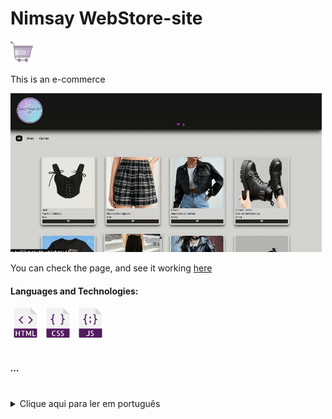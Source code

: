 <h1>Nimsay WebStore-site</h1>  <img src="icons/icons8-cart-64.png" width="36"/>
  <p>This is an e-commerce</p>

![image](testesite.gif)

  
  <p>You can check the page, and see it working <a href="https://yasminconstantino.github.io/WebStore-Site/">here</a></p>

  <h4> Languages and Technologies:</h4>
  <div>
    <img src="icons/html.png" width="48"/>
    <img src="icons/css.png" width="48"/>
    <img src="icons/javascript.png" width="48"/>
  </div>
<br>
<h5>...</h5>
<br>
<section>
  <details>
    <summary>Clique aqui para ler em português</summary>
    <p>Esse é um e-commerce</p>
        <p>Você pode acessar a página e ver ela funcionando <a href="https://yasminconstantino.github.io/WebStore-Site/">aqui</a></p>
    <h4>Linguagens e tecnologias utilizadas:</h4>
    <div>
        <img src="icons/html.png" width="38"/>
        <img src="icons/css.png" width="38"/>
        <img src="icons/javascript.png" width="38"/>
    </div>
  </details>
</section>

